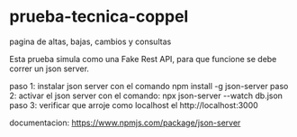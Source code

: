 # prueba-tecnica-coppel
pagina de altas, bajas, cambios y consultas

Esta prueba simula como una Fake Rest API, para que funcione se debe correr un json server.

paso 1: instalar json server con el comando npm install -g json-server
paso 2: activar el json server con el comando: npx json-server --watch db.json
paso 3: verificar que arroje como localhost el http://localhost:3000


documentacion: https://www.npmjs.com/package/json-server